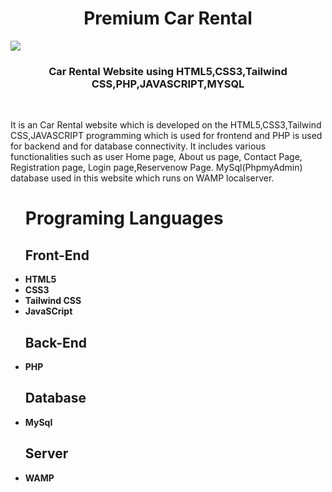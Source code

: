 <h1 align ="center">Premium Car Rental</h1>
<img src="bigmart.PNG">
 <h3  align ="center"><b>Car Rental Website using HTML5,CSS3,Tailwind CSS,PHP,JAVASCRIPT,MYSQL</b></h3>
 <br>
<p>It is an Car Rental website which  is developed on the HTML5,CSS3,Tailwind CSS,JAVASCRIPT programming which is used for frontend and PHP is used for backend and for database connectivity. It includes  various functionalities such as user Home page, About us page, Contact Page, Registration page, Login page,Reservenow Page. MySql(PhpmyAdmin) database used in this website which runs on WAMP localserver.</p>
<ul>
 <h1><b>Programing Languages<b></h1>
<h2><b>Front-End</b></h2>
<li>HTML5</li>
 <li>CSS3</li>
 <li>Tailwind CSS</li>
 <li>JavaSCript</li>
</ul>
<ul>
<h2><b>Back-End</b></h2>
<li>PHP</li>
</ul>
<ul>
<h2><b>Database</b></h2>
<li>MySql</li>
</ul>
<ul>
<h2><b>Server</b></h2>
<li>WAMP</li>
</ul>

